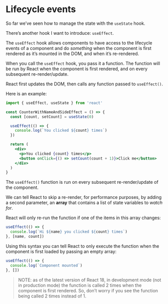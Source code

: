 # Lifecycle events

So far we’ve seen how to manage the state with the `useState` hook.

There’s another hook I want to introduce: `useEffect`.

The `useEffect` hook allows components to have access to the lifecycle events of a component and do _something_ when the component is first rendered as it’s mounted in the DOM, and when it’s re-rendered.

When you call the `useEffect` hook, you pass it a function. The function will be run by React when the component is first rendered, and on every subsequent re-render/update.

React first updates the DOM, then calls any function passed to `useEffect()`.

Here is an example:

```jsx
import { useEffect, useState } from 'react'

const CounterWithNameAndSideEffect = () => {
  const [count, setCount] = useState(0)

  useEffect(() => {
    console.log(`You clicked ${count} times`)
  })

  return (
    <div>
      <p>You clicked {count} times</p>
      <button onClick={() => setCount(count + 1)}>Click me</button>
    </div>
  )
}

```

The `useEffect()` function is run on every subsequent re-render/update of the component.

We can tell React to skip a re-render, for performance purposes, by adding a second parameter, an **array** that contains a list of state variables to _watch for_.

React will only re-run the function if one of the items in this array changes:

```jsx
useEffect(() => {
  console.log(`Hi ${name} you clicked ${count} times`)
}, [name, count])
```

Using this syntax you can tell React to only execute the function when the component is first loaded by passing an empty array:

```jsx
useEffect(() => {
  console.log(`Component mounted`)
}, [])
```

> NOTE: as of the latest version of React 18, in development mode (not in production mode) the function is called 2 times when the component is first rendered. So, don’t worry if you see the function being called 2 times instead of 1.

